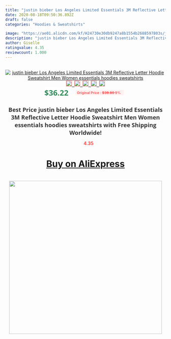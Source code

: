 ```yaml
---
title: "justin bieber Los Angeles Limited Essentials 3M Reflective Letter Hoodie Sweatshirt Men Women essentials hoodies sweatshirts"
date: 2020-08-18T09:50:36.892Z
draft: false
categories: "Hoodies & Sweatshirts"

image: "https://ae01.alicdn.com/kf/H24730e30db9247a8b1554b2688597803s/justin-bieber-Los-Angeles-Limited-Essentials-3M-Reflective-Letter-Hoodie-Sweatshirt-Men-Women-essentials-hoodies-sweatshirts.jpg"
description: "justin bieber Los Angeles Limited Essentials 3M Reflective Letter Hoodie Sweatshirt Men Women essentials hoodies sweatshirts"
author: Giselle
ratingvalue: 4.35
reviewcount: 1.000
---
```

<br>
<div style="text-align: center;">
<a href="https://s.click.aliexpress.com/e/_As5wT7" target="_blank" rel="nofollow noopener noreferrer"><img alt="justin bieber Los Angeles Limited Essentials 3M Reflective Letter Hoodie Sweatshirt Men Women essentials hoodies sweatshirts" class="magnifier-image" src="https://ae01.alicdn.com/kf/H24730e30db9247a8b1554b2688597803s/justin-bieber-Los-Angeles-Limited-Essentials-3M-Reflective-Letter-Hoodie-Sweatshirt-Men-Women-essentials-hoodies-sweatshirts.jpg_640x640.jpg">
<br>
<img style="border:1px solid salmon" src="https://ae01.alicdn.com/kf/H24730e30db9247a8b1554b2688597803s/justin-bieber-Los-Angeles-Limited-Essentials-3M-Reflective-Letter-Hoodie-Sweatshirt-Men-Women-essentials-hoodies-sweatshirts.jpg_120x120.jpg">&nbsp;&nbsp;<img style="border:1px solid salmon" src="https://ae01.alicdn.com/kf/H0e7e670736c641438c59e9d61ef46ff1S/justin-bieber-Los-Angeles-Limited-Essentials-3M-Reflective-Letter-Hoodie-Sweatshirt-Men-Women-essentials-hoodies-sweatshirts.jpg_120x120.jpg">&nbsp;&nbsp;<img style="border:1px solid salmon" src="https://ae01.alicdn.com/kf/H4c6638e6bfc147e8b466b21d166a360cu/justin-bieber-Los-Angeles-Limited-Essentials-3M-Reflective-Letter-Hoodie-Sweatshirt-Men-Women-essentials-hoodies-sweatshirts.jpg_120x120.jpg">&nbsp;&nbsp;<img style="border:1px solid salmon" src="https://ae01.alicdn.com/kf/H575ec24a63cf4a94a8b5b303df67f4ed6/justin-bieber-Los-Angeles-Limited-Essentials-3M-Reflective-Letter-Hoodie-Sweatshirt-Men-Women-essentials-hoodies-sweatshirts.jpg_120x120.jpg">&nbsp;&nbsp;<img style="border:1px solid salmon" src="https://ae01.alicdn.com/kf/Hc253d6911d5a49aab189d7f901f2c3da1/justin-bieber-Los-Angeles-Limited-Essentials-3M-Reflective-Letter-Hoodie-Sweatshirt-Men-Women-essentials-hoodies-sweatshirts.jpg_120x120.jpg"></a></div><br0>
<div style="text-align: center;"><span style="background-color: white; border: 0px; box-sizing: border-box; color: seagreen; display: inline-block; font-family: &quot;open sans&quot; , &quot;arial&quot; , &quot;helvetica&quot; , sans-serif , &quot;heiti&quot;; font-size: 24px; font-stretch: inherit; font-weight: 700; line-height: inherit; margin: 0px 10px 0px 0px; padding: 0px; vertical-align: middle;">$36.22 </span>
<span style="background: rgb(255 , 241 , 241); border-radius: 3px; border: 0px; box-sizing: border-box; color: #ff4747; display: inline-block; font-family: inherit; font-size: 12px; font-stretch: inherit; font-style: inherit; font-variant: inherit; font-weight: 600; line-height: inherit; margin: 0px; padding: 2px 5px; transform: scale(0.9); vertical-align: middle;">Original Price : <b style="text-decoration: line-through;">$39.80 </b> 9%&nbsp;&nbsp;</span></div>
<h1 style="color: #333333; display: inline-block; font-family: &quot;open sans&quot; , &quot;arial&quot; , &quot;helvetica&quot; , sans-serif , &quot;heiti&quot;; font-size: 18px; font-stretch: inherit; font-weight: 700; text-align: center;">Best Price justin bieber Los Angeles Limited Essentials 3M Reflective Letter Hoodie Sweatshirt Men Women essentials hoodies sweatshirts with Free Shipping Worldwide!</h1>
<div style="color: #ff4747; text-align: center;">
<img src="https://4.bp.blogspot.com/-M0ZcTcb-5uY/XleCXlxnR4I/AAAAAAAAAEc/OrjgMkXV1oMQFaCRZj5HQwOCBcu3w1FegCPcBGAYYCw/s1600/star.png" style="height: 15px;">&nbsp;<b>4.35</b></div>
<div class="button_cont" align="center"><a class="buynow_a" href="https://s.click.aliexpress.com/e/_As5wT7" target="_blank" rel="nofollow noopener noreferrer"><H1>Buy on AliExpress</H1></a></div><br>
<div class="separator" style="clear: both; text-align: center;">
<img src="https://lh3.googleusercontent.com/-pTy5HemUv9M/XlePHvY0dAI/AAAAAAAAAE4/0nX5iRUoIWY8eMW9Dpxeirr157OZliDIgCLcBGAsYHQ/s1600/badge.gif" width="480">
</div>
